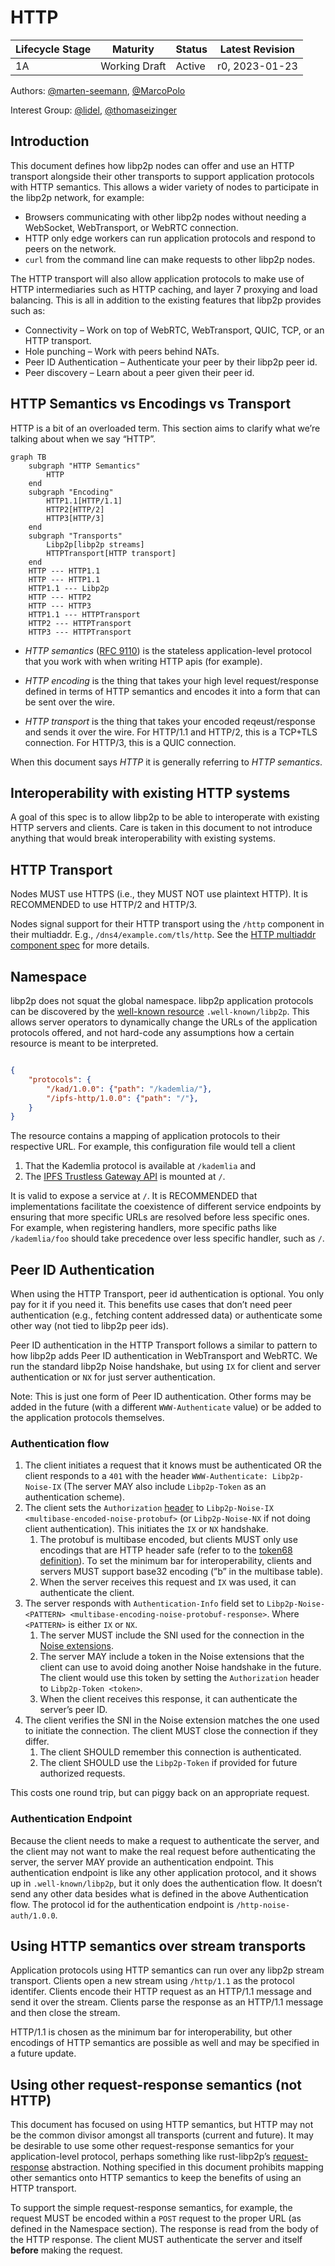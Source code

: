 # HTTP

| Lifecycle Stage | Maturity      | Status | Latest Revision |
| --------------- | ------------- | ------ | --------------- |
| 1A              | Working Draft | Active | r0, 2023-01-23  |

Authors: [@marten-seemann], [@MarcoPolo]

Interest Group: [@lidel], [@thomaseizinger]

[@marten-seemann]: https://github.com/marten-seemann
[@MarcoPolo]: https://github.com/MarcoPolo
[@lidel]: https://github.com/lidel
[@thomaseizinger]: https://github.com/thomaseizinger

## Introduction

This document defines how libp2p nodes can offer and use an HTTP transport alongside their other transports to support application protocols with HTTP semantics. This allows a wider variety of nodes to participate in the libp2p network, for example:

- Browsers communicating with other libp2p nodes without needing a WebSocket, WebTransport, or WebRTC connection.
- HTTP only edge workers can run application protocols and respond to peers on the network.
- `curl` from the command line can make requests to other libp2p nodes.

The HTTP transport will also allow application protocols to make use of HTTP intermediaries such as HTTP caching, and layer 7 proxying and load balancing. This is all in addition to the existing features that libp2p provides such as:

- Connectivity – Work on top of WebRTC, WebTransport, QUIC, TCP, or an HTTP transport.
- Hole punching – Work with peers behind NATs.
- Peer ID Authentication – Authenticate your peer by their libp2p peer id.
- Peer discovery – Learn about a peer given their peer id.

## HTTP Semantics vs Encodings vs Transport

HTTP is a bit of an overloaded term. This section aims to clarify what we’re talking about when we say “HTTP”.


```mermaid
graph TB
    subgraph "HTTP Semantics"
        HTTP
    end
    subgraph "Encoding"
        HTTP1.1[HTTP/1.1]
        HTTP2[HTTP/2]
        HTTP3[HTTP/3]
    end
    subgraph "Transports"
        Libp2p[libp2p streams]
        HTTPTransport[HTTP transport]
    end
    HTTP --- HTTP1.1
    HTTP --- HTTP1.1
    HTTP1.1 --- Libp2p
    HTTP --- HTTP2
    HTTP --- HTTP3
    HTTP1.1 --- HTTPTransport
    HTTP2 --- HTTPTransport
    HTTP3 --- HTTPTransport
```

- *HTTP semantics* ([RFC 9110](https://www.rfc-editor.org/rfc/rfc9110.html)) is
  the stateless application-level protocol that you work with when writing HTTP
  apis (for example).

- *HTTP encoding* is the thing that takes your high level request/response
  defined in terms of HTTP semantics and encodes it into a form that can be sent
  over the wire.

- *HTTP transport* is the thing that takes your encoded reqeust/response and
  sends it over the wire. For HTTP/1.1 and HTTP/2, this is a TCP+TLS connection.
  For HTTP/3, this is a QUIC connection.

When this document says *HTTP* it is generally referring to *HTTP semantics*.

## Interoperability with existing HTTP systems

A goal of this spec is to allow libp2p to be able to interoperate with existing HTTP servers and clients. Care is taken in this document to not introduce anything that would break interoperability with existing systems.

## HTTP Transport

Nodes MUST use HTTPS (i.e., they MUST NOT use plaintext HTTP). It is RECOMMENDED to use HTTP/2 and HTTP/3.

Nodes signal support for their HTTP transport using the `/http` component in
their multiaddr. E.g., `/dns4/example.com/tls/http`. See the [HTTP multiaddr
component spec](https://github.com/libp2p/specs/pull/550) for more details.

## Namespace

libp2p does not squat the global namespace. libp2p application protocols can be discovered by the [well-known resource](https://www.rfc-editor.org/rfc/rfc8615) `.well-known/libp2p`. This allows server operators to dynamically change the URLs of the application protocols offered, and not hard-code any assumptions how a certain resource is meant to be interpreted.

```json

{
    "protocols": {
        "/kad/1.0.0": {"path": "/kademlia/"},
        "/ipfs-http/1.0.0": {"path": "/"},
    }
}
```

The resource contains a mapping of application protocols to their respective URL. For example, this configuration file would tell a client

1. That the Kademlia protocol is available at `/kademlia` and
2. The [IPFS Trustless Gateway API](https://specs.ipfs.tech/http-gateways/trustless-gateway/) is mounted at `/`.

It is valid to expose a service at `/`. It is RECOMMENDED that implementations facilitate the coexistence of different service endpoints by ensuring that more specific URLs are resolved before less specific ones. For example, when registering handlers, more specific paths like `/kademlia/foo` should take precedence over less specific handler, such as `/`.

## Peer ID Authentication

When using the HTTP Transport, peer id authentication is optional. You only pay for it if you need it. This benefits use cases that don’t need peer authentication (e.g., fetching content addressed data) or authenticate some other way (not tied to libp2p peer ids).

Peer ID authentication in the HTTP Transport follows a similar to pattern to how
libp2p adds Peer ID authentication in WebTransport and WebRTC. We run the
standard libp2p Noise handshake, but using `IX` for client and server
authentication or `NX` for just server authentication.

Note: This is just one form of Peer ID authentication. Other forms may be added
in the future (with a different `WWW-Authenticate` value) or be added to the
application protocols themselves.

### Authentication flow

1. The client initiates a request that it knows must be authenticated OR the client responds to a `401` with the header `WWW-Authenticate: Libp2p-Noise-IX` (The server MAY also include `Libp2p-Token` as an authentication scheme).
2. The client sets the `Authorization`
   [header](https://www.rfc-editor.org/rfc/rfc9110.html#section-11.6.2) to
   `Libp2p-Noise-IX <multibase-encoded-noise-protobuf>`  (or `Libp2p-Noise-NX`
   if not doing client authentication). This initiates the
   `IX` or `NX` handshake.
    1. The protobuf is multibase encoded, but clients MUST only use encodings that are HTTP header safe (refer to to the [token68 definition](https://www.rfc-editor.org/rfc/rfc9110.html#section-11.2)). To set the minimum bar for interoperability, clients and servers MUST support base32 encoding (”b” in the multibase table).
    2. When the server receives this request and `IX` was used, it can authenticate the client.
3. The server responds with `Authentication-Info` field set to
   `Libp2p-Noise-<PATTERN> <multibase-encoding-noise-protobuf-response>`. Where
   `<PATTERN>` is either `IX` or `NX`.
    1. The server MUST include the SNI used for the connection in the [Noise extensions](https://github.com/libp2p/specs/blob/master/noise/README.md#noise-extensions).
    2. The server MAY include a token in the Noise extensions that the client
    can use to avoid doing another Noise handshake in the future. The client
    would use this token by setting the `Authorization` header to `Libp2p-Token
    <token>`.
    3. When the client receives this response, it can authenticate the server’s peer ID.
4. The client verifies the SNI in the Noise extension matches the one used to initiate the connection. The client MUST close the connection if they differ.
    1. The client SHOULD remember this connection is authenticated.
    2. The client SHOULD use the `Libp2p-Token` if provided for future authorized requests.

This costs one round trip, but can piggy back on an appropriate request.

### Authentication Endpoint

Because the client needs to make a request to authenticate the server, and the client may not want to make the real request before authenticating the server, the server MAY provide an authentication endpoint. This authentication endpoint is like any other application protocol, and it shows up in `.well-known/libp2p`, but it only does the authentication flow. It doesn’t send any other data besides what is defined in the above Authentication flow. The protocol id for the authentication endpoint is `/http-noise-auth/1.0.0`.

## Using HTTP semantics over stream transports

Application protocols using HTTP semantics can run over any libp2p stream transport. Clients open a new stream using `/http/1.1` as the protocol identifer. Clients encode their HTTP request as an HTTP/1.1 message and send it over the stream. Clients parse the response as an HTTP/1.1 message and then close the stream.

HTTP/1.1 is chosen as the minimum bar for interoperability, but other encodings of HTTP semantics are possible as well and may be specified in a future update.

## Using other request-response semantics (not HTTP)

This document has focused on using HTTP semantics, but HTTP may not be the common divisor amongst all transports (current and future). It may be desirable to use some other request-response semantics for your application-level protocol, perhaps something like rust-libp2p’s [request-response](https://docs.rs/libp2p/0.52.1/libp2p/request_response/index.html) abstraction. Nothing specified in this document prohibits mapping other semantics onto HTTP semantics to keep the benefits of using an HTTP transport.

To support the simple request-response semantics, for example, the request MUST be encoded within a `POST` request to the proper URL (as defined in the Namespace section). The response is read from the body of the HTTP response. The client MUST authenticate the server and itself **before** making the request.

